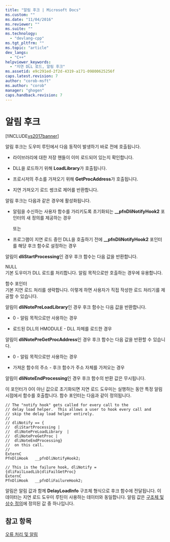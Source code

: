 ```yaml
---
title: "알림 후크 | Microsoft Docs"
ms.custom: ""
ms.date: "11/04/2016"
ms.reviewer: ""
ms.suite: ""
ms.technology: 
  - "devlang-cpp"
ms.tgt_pltfrm: ""
ms.topic: "article"
dev_langs: 
  - "C++"
helpviewer_keywords: 
  - "지연 DLL 로드, 알림 후크"
ms.assetid: e9c291ed-2f2d-4319-a171-09800625256f
caps.latest.revision: 7
author: "corob-msft"
ms.author: "corob"
manager: "ghogen"
caps.handback.revision: 7
---
```

# 알림 후크
[!INCLUDE[vs2017banner](../../assembler/inline/includes/vs2017banner.md)]

알림 후크는 도우미 루틴에서 다음 동작이 발생하기 바로 전에 호출됩니다.  
  
-   라이브러리에 대한 저장 핸들이 이미 로드되어 있는지 확인합니다.  
  
-   DLL을 로드하기 위해 **LoadLibrary**가 호출됩니다.  
  
-   프로시저의 주소를 가져오기 위해 **GetProcAddress**가 호출됩니다.  
  
-   지연 가져오기 로드 썽크로 제어를 반환합니다.  
  
 알림 후크는 다음과 같은 경우에 활성화됩니다.  
  
-   알림을 수신하는 사용자 함수를 가리키도록 초기화되는 **\_\_pfnDliNotifyHook2** 포인터의 새 정의를 제공하는 경우  
  
     또는  
  
-   프로그램이 지연 로드 중인 DLL을 호출하기 전에 **\_\_pfnDliNotifyHook2** 포인터를 해당 후크 함수로 설정하는 경우  
  
 알림이 **dliStartProcessing**인 경우 후크 함수는 다음 값을 반환합니다.  
  
 NULL  
 기본 도우미가 DLL 로드를 처리합니다.  알림 목적으로만 호출하는 경우에 유용합니다.  
  
 함수 포인터  
 기본 지연 로드 처리를 생략합니다.  이렇게 하면 사용자가 직접 작성한 로드 처리기를 제공할 수 있습니다.  
  
 알림이 **dliNotePreLoadLibrary**인 경우 후크 함수는 다음 값을 반환합니다.  
  
-   0 \- 알림 목적으로만 사용하는 경우  
  
-   로드된 DLL의 HMODULE \- DLL 자체를 로드한 경우  
  
 알림이 **dliNotePreGetProcAddress**인 경우 후크 함수는 다음 값을 반환할 수 있습니다.  
  
-   0 \- 알림 목적으로만 사용하는 경우  
  
-   가져온 함수의 주소 \- 후크 함수가 주소 자체를 가져오는 경우  
  
 알림이 **dliNoteEndProcessing**인 경우 후크 함수의 반환 값은 무시됩니다.  
  
 이 포인터가 0이 아닌 값으로 초기화되면 지연 로드 도우미는 실행하는 동안 특정 알림 시점에서 함수를 호출합니다.  함수 포인터는 다음과 같이 정의됩니다.  
  
```  
// The "notify hook" gets called for every call to the  
// delay load helper.  This allows a user to hook every call and  
// skip the delay load helper entirely.  
//  
// dliNotify == {  
//  dliStartProcessing |  
//  dliNotePreLoadLibrary  |  
//  dliNotePreGetProc |  
//  dliNoteEndProcessing}  
//  on this call.  
//  
ExternC  
PfnDliHook   __pfnDliNotifyHook2;  
  
// This is the failure hook, dliNotify = {dliFailLoadLib|dliFailGetProc}  
ExternC  
PfnDliHook   __pfnDliFailureHook2;  
```  
  
 알림은 알림 값과 함께 **DelayLoadInfo** 구조체 형식으로 후크 함수에 전달됩니다.  이 데이터는 지연 로드 도우미 루틴이 사용하는 데이터와 동일합니다.  알림 값은 [구조체 및 상수 정의](../../build/reference/structure-and-constant-definitions.md)에 정의된 값 중 하나입니다.  
  
## 참고 항목  
 [오류 처리 및 알림](../../build/reference/error-handling-and-notification.md)